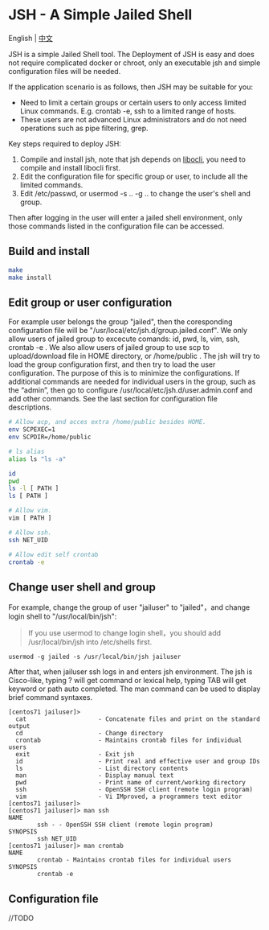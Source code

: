 # JSH - A Simple Jailed Shell
English | [中文](README.zh_CN.md)

JSH is a simple Jailed Shell tool. 
The Deployment of JSH is easy and does not require complicated docker or chroot, only an executable jsh and simple configuration files will be needed.

If the application scenario is as follows, then JSH may be suitable for you:
- Need to limit a certain groups or certain users to only access limited Linux commands. E.g. crontab -e, ssh to a limited range of hosts.
- These users are not advanced Linux administrators and do not need operations such as pipe filtering, grep.

Key steps required to deploy JSH:
1. Compile and install jsh, note that jsh depends on [libocli](https://github.com/diggerwoo/libocli), you need to compile and install libocli first.
2. Edit the configuration file for specific group or user, to include all the limited commands.
3. Edit /etc/passwd, or usermod -s .. -g .. to change the user's shell and group.

Then after logging in the user will enter a jailed shell environment, only those commands listed in the configuration file can be accessed.


## Build and install
```sh
make
make install
```

## Edit group or user configuration

For example user belongs the group "jailed", then the coresponding configuration file will be "/usr/local/etc/jsh.d/group.jailed.conf".
We only allow users of jailed group to excecute comands: id, pwd, ls, vim, ssh, crontab -e .
We also allow users of jailed group to use scp to upload/download file in HOME directory, or /home/public .
The jsh will try to load the group configuration first, and then try to load the user configuration. The purpose of this is to minimize the configurations. If additional commands are needed for individual users in the group, such as the “admin”, then go to configure /usr/local/etc/jsh.d/user.admin.conf and add other commands. See the last section for configuration file descriptions.

```sh
# Allow acp, and acces extra /home/public besides HOME.
env SCPEXEC=1
env SCPDIR=/home/public

# ls alias
alias ls "ls -a"

id
pwd
ls -l [ PATH ]
ls [ PATH ]

# Allow vim.
vim [ PATH ]

# Allow ssh.
ssh NET_UID

# Allow edit self crontab
crontab -e
```

## Change user shell and group

For example, change the group of user "jailuser" to "jailed"，and change login shell to "/usr/local/bin/jsh":
> If you use usermod to change login shell，you should add /usr/local/bin/jsh into /etc/shells first.
```
usermod -g jailed -s /usr/local/bin/jsh jailuser
```
After that, when jailuser ssh logs in and enters jsh environment. 
The jsh is Cisco-like, typing ? will get command or lexical help, typing TAB will get keyword or path auto completed.
The man command can be used to display brief command syntaxes.

```
[centos71 jailuser]>
  cat                    - Concatenate files and print on the standard output
  cd                     - Change directory
  crontab                - Maintains crontab files for individual users
  exit                   - Exit jsh
  id                     - Print real and effective user and group IDs
  ls                     - List directory contents
  man                    - Display manual text
  pwd                    - Print name of current/working directory
  ssh                    - OpenSSH SSH client (remote login program)
  vim                    - Vi IMproved, a programmers text editor
[centos71 jailuser]>
[centos71 jailuser]> man ssh
NAME
        ssh - - OpenSSH SSH client (remote login program)
SYNOPSIS
        ssh NET_UID
[centos71 jailuser]> man crontab
NAME
        crontab - Maintains crontab files for individual users
SYNOPSIS
        crontab -e
```

## Configuration file

//TODO
